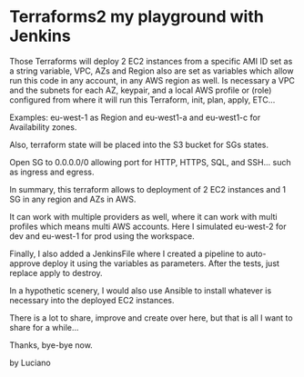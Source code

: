 # Terraforms2 my playground with Jenkins

Those Terraforms will deploy 2 EC2 instances from a specific AMI ID set as a string variable, VPC, AZs and Region also are set as variables which allow run this code in any account, in any AWS region as well. Is necessary a VPC and the subnets for each AZ, keypair, and a local AWS profile or (role) configured from where it will run this Terraform, init, plan, apply, ETC...

Examples:
eu-west-1 as Region and eu-west1-a and eu-west1-c for Availability zones.

Also, terraform state will be placed into the S3 bucket for SGs states.

Open SG to 0.0.0.0/0 allowing port for HTTP, HTTPS, SQL, and SSH... such as ingress and egress.

In summary, this terraform allows to deployment of 2 EC2 instances and 1 SG in any region and AZs in AWS.

It can work with multiple providers as well, where it can work with multi profiles which means multi AWS accounts.
Here I simulated eu-west-2 for dev and eu-west-1 for prod using the workspace.

Finally, I also added a JenkinsFile where I created a pipeline to auto-approve deploy it using the variables as parameters.
After the tests, just replace apply to destroy. 

In a hypothetic scenery, I would also use Ansible to install whatever is necessary into the deployed EC2 instances.

There is a lot to share, improve and create over here, but that is all I want to share for a while...

Thanks, bye-bye now.

by Luciano
